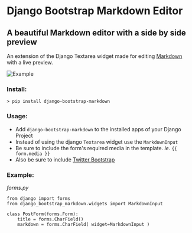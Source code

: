 # Django Bootstrap Markdown Editor

## A beautiful Markdown editor with a side by side preview

An extension of the Django Textarea widget made for editing [Markdown](http://daringfireball.net/projects/markdown/) with a live preview.

![Example](http://thegoods.aj7may.com/content/images/2013/Dec/Screen_Shot_2013_12_21_at_2_39_47_PM.png)

### Install:
`> pip install django-bootstrap-markdown`

### Usage:

* Add `django-bootstrap-markdown` to the installed apps of your Django Project
* Instead of using the django `Textarea` widget use the `MarkdownInput`
* Be sure to include the form's required media in the template. _ie._ `{{ form.media }}`
* Also be sure to include [Twitter Bootstrap](http://getbootstrap.com/)

### Example:

_forms.py_

	from django import forms
	from django_bootstrap_markdown.widgets import MarkdownInput
    
    class PostForm(forms.Form):
    	title = forms.CharField()
    	markdown = forms.CharField( widget=MarkdownInput )

